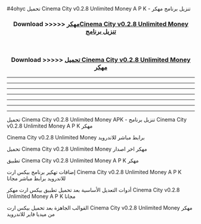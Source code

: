 #4ohyc تحميل Cinema City v0.2.8 Unlimited Money  A P K - تنزيل برنامج مهكر



<div align="center">
<h3>Download >>>>> <a href="https://runaway1.web.app/?sq=Cinema City v0.2.8 Unlimited Money ">مهكرCinema City v0.2.8 Unlimited Money  تنزيل برنامج</a></h3><br>

<h3>Download >>>>> <a href="https://runaway1.web.app/?sq=Cinema City v0.2.8 Unlimited Money ">تحميل Cinema City v0.2.8 Unlimited Money  مهكر</a></h3>
</div>


----------------------------------------------------------

----------------------------------------------------------

----------------------------------------------------------

----------------------------------------------------------

----------------------------------------------------------

----------------------------------------------------------

----------------------------------------------------------

تحميل Cinema City v0.2.8 Unlimited Money  APK - تنزيل برنامج Cinema City v0.2.8 Unlimited Money  A P K مهكر

Cinema City v0.2.8 Unlimited Money  برابط مباشر للاندرويد

تحميل Cinema City v0.2.8 Unlimited Money  مهكر اخر اصدار

تطبيق Cinema City v0.2.8 Unlimited Money  A P K مهكر

إضافات تهكير برنامج بيكس ارت Cinema City v0.2.8 Unlimited Money  A P K للاندرويد برابط مباشر مجانا

أدوات التعديل الأساسية بعد تحميل تطبيق بيكس ارت مهكر Cinema City v0.2.8 Unlimited Money  A P K مجانا

القوالب الجاهزة بعد تحميل بيكس ارت Cinema City v0.2.8 Unlimited Money  مهكر من ميديا فاير للاندرويد


